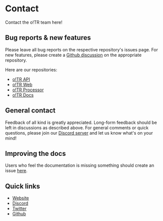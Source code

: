 # Contact

Contact the o!TR team here!

## Bug reports & new features

Please leave all bug reports on the respective repository's issues page. For new features, please create a [Github discussion](https://docs.github.com/en/discussions/collaborating-with-your-community-using-discussions/about-discussions) on the appropriate repository.

Here are our repositories:

* [o!TR API](https://github.com/osu-tournament-rating/otr-api)
* [o!TR Web](https://github.com/osu-tournament-rating/otr-web)
* [o!TR Processor](https://github.com/osu-tournament-rating/otr-processor)
* [o!TR Docs](https://github.com/osu-tournament-rating/otr-docs)

## General contact

Feedback of all kind is greatly appreciated. Long-form feedback should be left in discussions as described above. For general comments or quick questions, please join our [Discord server](https://discord.gg/R53AwX2tJA) and let us know what's on your mind!

## Improving the docs

Users who feel the documentation is missing something should create an issue [here](https://github.com/osu-tournament-rating/otr-docs/issues).

## Quick links

* [Website](https://otr.stagec.xyz)
* [Discord](https://discord.gg/R53AwX2tJA)
* [Twitter](https://twitter.com/osu_tr)
* [Github](https://github.com/osu-tournament-rating)